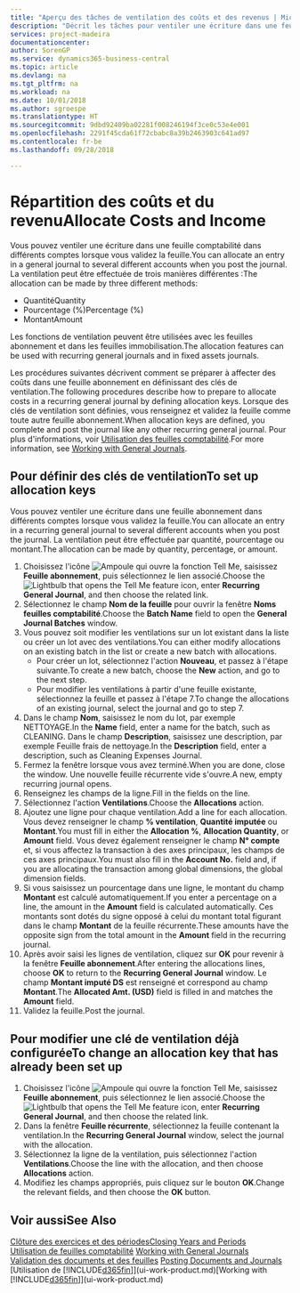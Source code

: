 ```yaml
---
title: "Aperçu des tâches de ventilation des coûts et des revenus | Microsoft Docs"
description: "Décrit les tâches pour ventiler une écriture dans une feuille comptabilité dans différents comptes lorsque vous validez la feuille."
services: project-madeira
documentationcenter: 
author: SorenGP
ms.service: dynamics365-business-central
ms.topic: article
ms.devlang: na
ms.tgt_pltfrm: na
ms.workload: na
ms.date: 10/01/2018
ms.author: sgroespe
ms.translationtype: HT
ms.sourcegitcommit: 9dbd92409ba02281f008246194f3ce0c53e4e001
ms.openlocfilehash: 2291f45cda61f72cbabc8a39b2463903c641ad97
ms.contentlocale: fr-be
ms.lasthandoff: 09/28/2018

---
```

# <a name="allocate-costs-and-income"></a><span data-ttu-id="e823b-103">Répartition des coûts et du revenu</span><span class="sxs-lookup"><span data-stu-id="e823b-103">Allocate Costs and Income</span></span>
<span data-ttu-id="e823b-104">Vous pouvez ventiler une écriture dans une feuille comptabilité dans différents comptes lorsque vous validez la feuille.</span><span class="sxs-lookup"><span data-stu-id="e823b-104">You can allocate an entry in a general journal to several different accounts when you post the journal.</span></span> <span data-ttu-id="e823b-105">La ventilation peut être effectuée de trois manières différentes :</span><span class="sxs-lookup"><span data-stu-id="e823b-105">The allocation can be made by three different methods:</span></span>

* <span data-ttu-id="e823b-106">Quantité</span><span class="sxs-lookup"><span data-stu-id="e823b-106">Quantity</span></span>
* <span data-ttu-id="e823b-107">Pourcentage (%)</span><span class="sxs-lookup"><span data-stu-id="e823b-107">Percentage (%)</span></span>
* <span data-ttu-id="e823b-108">Montant</span><span class="sxs-lookup"><span data-stu-id="e823b-108">Amount</span></span>

<span data-ttu-id="e823b-109">Les fonctions de ventilation peuvent être utilisées avec les feuilles abonnement et dans les feuilles immobilisation.</span><span class="sxs-lookup"><span data-stu-id="e823b-109">The allocation features can be used with recurring general journals and in fixed assets journals.</span></span>
<!--You can also distribute the cost or revenue of a line to an intercompany partner when you post a sales or purchase document. When you post the document, a line will be posted in your general journal, and a corresponding line will be created in the intercompany outbox.-->

<span data-ttu-id="e823b-110">Les procédures suivantes décrivent comment se préparer à affecter des coûts dans une feuille abonnement en définissant des clés de ventilation.</span><span class="sxs-lookup"><span data-stu-id="e823b-110">The following procedures describe how to prepare to allocate costs in a recurring general journal by defining allocation keys.</span></span> <span data-ttu-id="e823b-111">Lorsque des clés de ventilation sont définies, vous renseignez et validez la feuille comme toute autre feuille abonnement.</span><span class="sxs-lookup"><span data-stu-id="e823b-111">When allocation keys are defined, you complete and post the journal like any other recurring general journal.</span></span> <span data-ttu-id="e823b-112">Pour plus d'informations, voir [Utilisation des feuilles comptabilité](ui-work-general-journals.md).</span><span class="sxs-lookup"><span data-stu-id="e823b-112">For more information, see [Working with General Journals](ui-work-general-journals.md).</span></span>

## <a name="to-set-up-allocation-keys"></a><span data-ttu-id="e823b-113">Pour définir des clés de ventilation</span><span class="sxs-lookup"><span data-stu-id="e823b-113">To set up allocation keys</span></span>
<span data-ttu-id="e823b-114">Vous pouvez ventiler une écriture dans une feuille abonnement dans différents comptes lorsque vous validez la feuille.</span><span class="sxs-lookup"><span data-stu-id="e823b-114">You can allocate an entry in a recurring general journal to several different accounts when you post the journal.</span></span> <span data-ttu-id="e823b-115">La ventilation peut être effectuée par quantité, pourcentage ou montant.</span><span class="sxs-lookup"><span data-stu-id="e823b-115">The allocation can be made by quantity, percentage, or amount.</span></span>
1. <span data-ttu-id="e823b-116">Choisissez l'icône ![Ampoule qui ouvre la fonction Tell Me](media/ui-search/search_small.png "Dites-moi ce que vous voulez faire"), saisissez **Feuille abonnement**, puis sélectionnez le lien associé.</span><span class="sxs-lookup"><span data-stu-id="e823b-116">Choose the ![Lightbulb that opens the Tell Me feature](media/ui-search/search_small.png "Tell me what you want to do") icon, enter **Recurring General Journal**, and then choose the related link.</span></span>
2. <span data-ttu-id="e823b-117">Sélectionnez le champ **Nom de la feuille** pour ouvrir la fenêtre **Noms feuilles comptabilité**.</span><span class="sxs-lookup"><span data-stu-id="e823b-117">Choose the **Batch Name** field to open the **General Journal Batches** window.</span></span>
3. <span data-ttu-id="e823b-118">Vous pouvez soit modifier les ventilations sur un lot existant dans la liste ou créer un lot avec des ventilations.</span><span class="sxs-lookup"><span data-stu-id="e823b-118">You can either modify allocations on an existing batch in the list or create a new batch with allocations.</span></span>
   * <span data-ttu-id="e823b-119">Pour créer un lot, sélectionnez l'action **Nouveau**, et passez à l'étape suivante.</span><span class="sxs-lookup"><span data-stu-id="e823b-119">To create a new batch, choose the **New** action, and go to the next step.</span></span>
   * <span data-ttu-id="e823b-120">Pour modifier les ventilations à partir d'une feuille existante, sélectionnez la feuille et passez à l'étape 7.</span><span class="sxs-lookup"><span data-stu-id="e823b-120">To change the allocations of an existing journal, select the journal and go to step 7.</span></span>    
4. <span data-ttu-id="e823b-121">Dans le champ **Nom**, saisissez le nom du lot, par exemple NETTOYAGE.</span><span class="sxs-lookup"><span data-stu-id="e823b-121">In the **Name** field, enter a name for the batch, such as CLEANING.</span></span> <span data-ttu-id="e823b-122">Dans le champ **Description**, saisissez une description, par exemple Feuille frais de nettoyage.</span><span class="sxs-lookup"><span data-stu-id="e823b-122">In the **Description** field, enter a description, such as Cleaning Expenses Journal.</span></span>
5. <span data-ttu-id="e823b-123">Fermez la fenêtre lorsque vous avez terminé.</span><span class="sxs-lookup"><span data-stu-id="e823b-123">When you are done, close the window.</span></span> <span data-ttu-id="e823b-124">Une nouvelle feuille récurrente vide s'ouvre.</span><span class="sxs-lookup"><span data-stu-id="e823b-124">A new, empty recurring journal opens.</span></span>
6. <span data-ttu-id="e823b-125">Renseignez les champs de la ligne.</span><span class="sxs-lookup"><span data-stu-id="e823b-125">Fill in the fields on the line.</span></span>
7. <span data-ttu-id="e823b-126">Sélectionnez l'action **Ventilations**.</span><span class="sxs-lookup"><span data-stu-id="e823b-126">Choose the **Allocations** action.</span></span>
8. <span data-ttu-id="e823b-127">Ajoutez une ligne pour chaque ventilation.</span><span class="sxs-lookup"><span data-stu-id="e823b-127">Add a line for each allocation.</span></span> <span data-ttu-id="e823b-128">Vous devez renseigner le champ **% ventilation**, **Quantité imputée** ou **Montant**.</span><span class="sxs-lookup"><span data-stu-id="e823b-128">You must fill in either the **Allocation %**, **Allocation Quantity**, or **Amount** field.</span></span> <span data-ttu-id="e823b-129">Vous devez également renseigner le champ **N° compte** et, si vous affectez la transaction à des axes principaux, les champs de ces axes principaux.</span><span class="sxs-lookup"><span data-stu-id="e823b-129">You must also fill in the **Account No.** field and, if you are allocating the transaction among global dimensions, the global dimension fields.</span></span>
9. <span data-ttu-id="e823b-130">Si vous saisissez un pourcentage dans une ligne, le montant du champ **Montant** est calculé automatiquement.</span><span class="sxs-lookup"><span data-stu-id="e823b-130">If you enter a percentage on a line, the amount in the **Amount** field is calculated automatically.</span></span> <span data-ttu-id="e823b-131">Ces montants sont dotés du signe opposé à celui du montant total figurant dans le champ **Montant** de la feuille récurrente.</span><span class="sxs-lookup"><span data-stu-id="e823b-131">These amounts have the opposite sign from the total amount in the **Amount** field in the recurring journal.</span></span>
10. <span data-ttu-id="e823b-132">Après avoir saisi les lignes de ventilation, cliquez sur **OK** pour revenir à la fenêtre **Feuille abonnement**.</span><span class="sxs-lookup"><span data-stu-id="e823b-132">After entering the allocations lines, choose **OK** to return to the **Recurring General Journal** window.</span></span> <span data-ttu-id="e823b-133">Le champ **Montant imputé DS** est renseigné et correspond au champ **Montant**.</span><span class="sxs-lookup"><span data-stu-id="e823b-133">The **Allocated Amt. (USD)** field is filled in and matches the **Amount** field.</span></span>
11. <span data-ttu-id="e823b-134">Validez la feuille.</span><span class="sxs-lookup"><span data-stu-id="e823b-134">Post the journal.</span></span>

## <a name="to-change-an-allocation-key-that-has-already-been-set-up"></a><span data-ttu-id="e823b-135">Pour modifier une clé de ventilation déjà configurée</span><span class="sxs-lookup"><span data-stu-id="e823b-135">To change an allocation key that has already been set up</span></span>
1. <span data-ttu-id="e823b-136">Choisissez l'icône ![Ampoule qui ouvre la fonction Tell Me](media/ui-search/search_small.png "Dites-moi ce que vous voulez faire"), saisissez **Feuille abonnement**, puis sélectionnez le lien associé.</span><span class="sxs-lookup"><span data-stu-id="e823b-136">Choose the ![Lightbulb that opens the Tell Me feature](media/ui-search/search_small.png "Tell me what you want to do") icon, enter **Recurring General Journal**, and then choose the related link.</span></span>
2. <span data-ttu-id="e823b-137">Dans la fenêtre **Feuille récurrente**, sélectionnez la feuille contenant la ventilation.</span><span class="sxs-lookup"><span data-stu-id="e823b-137">In the **Recurring General Journal** window, select the journal with the allocation.</span></span>
3. <span data-ttu-id="e823b-138">Sélectionnez la ligne de la ventilation, puis sélectionnez l'action **Ventilations**.</span><span class="sxs-lookup"><span data-stu-id="e823b-138">Choose the line with the allocation, and then choose **Allocations** action.</span></span>
4. <span data-ttu-id="e823b-139">Modifiez les champs appropriés, puis cliquez sur le bouton **OK**.</span><span class="sxs-lookup"><span data-stu-id="e823b-139">Change the relevant fields, and then choose the **OK** button.</span></span>

## <a name="see-also"></a><span data-ttu-id="e823b-140">Voir aussi</span><span class="sxs-lookup"><span data-stu-id="e823b-140">See Also</span></span>
[<span data-ttu-id="e823b-141">Clôture des exercices et des périodes</span><span class="sxs-lookup"><span data-stu-id="e823b-141">Closing Years and Periods</span></span>](year-close-years-periods.md)  
<span data-ttu-id="e823b-142">[Utilisation de feuilles comptabilité](ui-work-general-journals.md)  </span><span class="sxs-lookup"><span data-stu-id="e823b-142">[Working with General Journals](ui-work-general-journals.md)  </span></span>  
<span data-ttu-id="e823b-143">[Validation des documents et des feuilles](ui-post-documents-journals.md)  </span><span class="sxs-lookup"><span data-stu-id="e823b-143">[Posting Documents and Journals](ui-post-documents-journals.md)  </span></span>  
<span data-ttu-id="e823b-144">[Utilisation de [!INCLUDE[d365fin](includes/d365fin_md.md)]](ui-work-product.md)</span><span class="sxs-lookup"><span data-stu-id="e823b-144">[Working with [!INCLUDE[d365fin](includes/d365fin_md.md)]](ui-work-product.md)</span></span>

